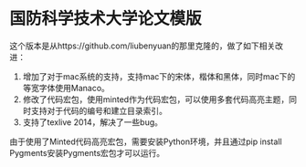 # 国防科学技术大学论文模版 
这个版本是从https://github.com/liubenyuan的那里克隆的，做了如下相关改进：

1. 增加了对于mac系统的支持，支持mac下的宋体，楷体和黑体，同时mac下的等宽字体使用Manaco。
2. 修改了代码宏包，使用minted作为代码宏包，可以使用多套代码高亮主题，同时支持对于代码的编号和建立目录索引。
3. 支持了texlive 2014，解决了一些bug。


由于使用了Minted代码高亮宏包，需要安装Python环境，并且通过pip install Pygments安装Pygments宏包才可以运行。

